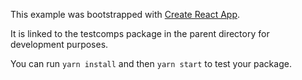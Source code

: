 This example was bootstrapped with [Create React App](https://github.com/facebook/create-react-app).

It is linked to the testcomps package in the parent directory for development purposes.

You can run `yarn install` and then `yarn start` to test your package.
